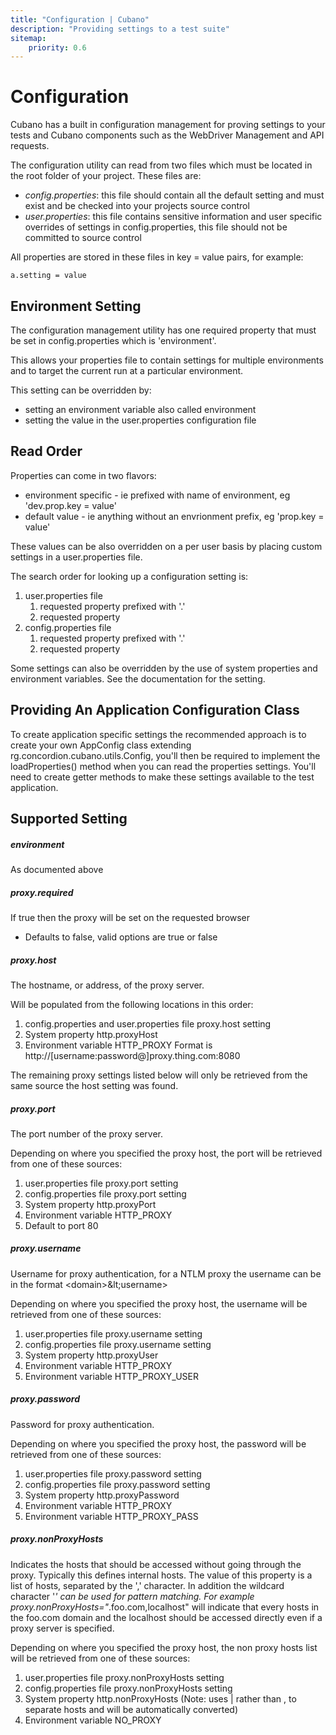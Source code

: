 ```yaml
---
title: "Configuration | Cubano"
description: "Providing settings to a test suite"
sitemap:
    priority: 0.6
---
```


# Configuration

Cubano has a built in configuration management for proving settings to your tests and Cubano components such as the WebDriver Management and API requests.

The configuration utility can read from two files which must be located in the root folder of your project.  These files are:

* *config.properties*: this file should contain all the default setting and must exist and be checked into your projects source control
* *user.properties*: this file contains sensitive information and user specific overrides of settings in config.properties, this file should not be committed to source control

All properties are stored in these files in key = value pairs, for example:

	a.setting = value
	
	
## Environment Setting

The configuration management utility has one required property that must be set in config.properties which is 'environment'.

This allows your properties file to contain settings for multiple environments and to target the current run at a particular environment.  

This setting can be overridden by:
* setting an environment variable also called environment
* setting the value in the user.properties configuration file


## Read Order
Properties can come in two flavors: 
* environment specific - ie prefixed with name of environment, eg 'dev.prop.key = value' 
* default value - ie anything without an envrionment prefix, eg 'prop.key = value'

These values can be also overridden on a per user basis by placing custom settings in a user.properties file.

The search order for looking up a configuration setting is:
1. user.properties file
    1. requested property prefixed with '<environment>.'
    1. requested property 
1. config.properties file
    1. requested property prefixed with '<environment>.'
    1. requested property 

Some settings can also be overridden by the use of system properties and environment variables.  See the documentation for the setting.

  
## Providing An Application Configuration Class

To create application specific settings the recommended approach is to create your own AppConfig class extending rg.concordion.cubano.utils.Config, you'll then be required to implement the loadProperties() method when you can read the properties settings.  You'll need to create getter methods to make these settings available to the test application. 

	
## Supported Setting

##### environment

As documented above

##### proxy.required

If true then the proxy will be set on the requested browser
* Defaults to false, valid options are true or false

##### proxy.host

The hostname, or address, of the proxy server.

Will be populated from the following locations in this order:
1. config.properties and user.properties file proxy.host setting
1. System property http.proxyHost
1. Environment variable HTTP_PROXY 
    Format is http://[username:password@]proxy.thing.com:8080

The remaining proxy settings listed below will only be retrieved from the same source the host setting was found.

##### proxy.port

The port number of the proxy server.

Depending on where you specified the proxy host, the port will be retrieved from one of these sources:
1. user.properties file proxy.port setting
1. config.properties file proxy.port setting 
1. System property http.proxyPort
1. Environment variable HTTP_PROXY 
1. Default to port 80

##### proxy.username

Username for proxy authentication, for a NTLM proxy the username can be in the format &lt;domain&gt;\&lt;username&gt;

Depending on where you specified the proxy host, the username will be retrieved from one of these sources:
1. user.properties file proxy.username setting
1. config.properties file proxy.username setting 
1. System property http.proxyUser
1. Environment variable HTTP_PROXY 
1. Environment variable HTTP_PROXY_USER

##### proxy.password

Password for proxy authentication.

Depending on where you specified the proxy host, the password will be retrieved from one of these sources:
1. user.properties file proxy.password setting
1. config.properties file proxy.password setting 
1. System property http.proxyPassword
1. Environment variable HTTP_PROXY 
1. Environment variable HTTP_PROXY_PASS

##### proxy.nonProxyHosts

Indicates the hosts that should be accessed without going through the proxy. Typically this defines internal hosts. The value of this property is a list of hosts, separated by the ',' character. In addition the wildcard character '*' can be used for pattern matching. For example proxy.nonProxyHosts="*.foo.com,localhost" will indicate that every hosts in the foo.com domain and the localhost should be accessed directly even if a proxy server is specified.

Depending on where you specified the proxy host, the non proxy hosts list will be retrieved from one of these sources:
1. user.properties file proxy.nonProxyHosts setting
1. config.properties file proxy.nonProxyHosts setting 
1. System property http.nonProxyHosts (Note: uses | rather than , to separate hosts and will be automatically converted) 
1. Environment variable NO_PROXY

 


